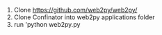 1. Clone https://github.com/web2py/web2py/
2. Clone Confinator into web2py applications folder
3. run 'python web2py.py